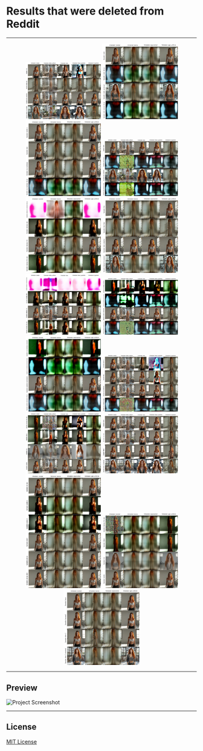 <!--- use these arrows for adding comments or commenting out stuff --->
 # **Results that were deleted from Reddit**  

<!---## Introduction --->
---

<!---## Table of Contents
- [T5_padding=0/length=0]
- [T5_padding=0/length=1]
- [T5_padding=0/length=2]
- [T5_padding=0/length=3]
- [T5_padding=0/length=4]
- [T5_padding=0/length=5]
---

## Results for T5 Tokenizer Options node
### Min_padding = 0 / Min_length  = 0 --->
<p align="center">
  <img src="https://github.com/Psylenceo/Chroma-Ai-v32-XY-Plots/blob/main/Deleted_reddit_post/chroma-unlocked-v32-on-comfyui-all-sampler-scheduler-v0-0258ftdign3f1.webp" width="200">
  <img src="https://github.com/Psylenceo/Chroma-Ai-v32-XY-Plots/blob/main/Deleted_reddit_post/chroma-unlocked-v32-on-comfyui-all-sampler-scheduler-v0-6guia39ign3f1.webp" width="200">
  <img src="https://github.com/Psylenceo/Chroma-Ai-v32-XY-Plots/blob/main/Deleted_reddit_post/chroma-unlocked-v32-on-comfyui-all-sampler-scheduler-v0-80266taign3f1.webp" width="200">
  <img src="https://github.com/Psylenceo/Chroma-Ai-v32-XY-Plots/blob/main/Deleted_reddit_post/chroma-unlocked-v32-on-comfyui-all-sampler-scheduler-v0-8mh0oncign3f1.webp" width="200">
  <img src="https://github.com/Psylenceo/Chroma-Ai-v32-XY-Plots/blob/main/Deleted_reddit_post/chroma-unlocked-v32-on-comfyui-all-sampler-scheduler-v0-9v5ntv9ign3f1.webp" width="200">
  <img src="https://github.com/Psylenceo/Chroma-Ai-v32-XY-Plots/blob/main/Deleted_reddit_post/chroma-unlocked-v32-on-comfyui-all-sampler-scheduler-v0-dk5axp9ign3f1.webp" width="200">
  <img src="https://github.com/Psylenceo/Chroma-Ai-v32-XY-Plots/blob/main/Deleted_reddit_post/chroma-unlocked-v32-on-comfyui-all-sampler-scheduler-v0-h0ql38eign3f1.webp" width="200">
  <img src="https://github.com/Psylenceo/Chroma-Ai-v32-XY-Plots/blob/main/Deleted_reddit_post/chroma-unlocked-v32-on-comfyui-all-sampler-scheduler-v0-k5b294gign3f1.webp" width="200">
  <img src="https://github.com/Psylenceo/Chroma-Ai-v32-XY-Plots/blob/main/Deleted_reddit_post/chroma-unlocked-v32-on-comfyui-all-sampler-scheduler-v0-nw4zjfbign3f1.webp" width="200">
  <img src="https://github.com/Psylenceo/Chroma-Ai-v32-XY-Plots/blob/main/Deleted_reddit_post/chroma-unlocked-v32-on-comfyui-all-sampler-scheduler-v0-ojnxlhfign3f1.webp" width="200">
  <img src="https://github.com/Psylenceo/Chroma-Ai-v32-XY-Plots/blob/main/Deleted_reddit_post/chroma-unlocked-v32-on-comfyui-all-sampler-scheduler-v0-p7v9y3fign3f1.webp" width="200">
  <img src="https://github.com/Psylenceo/Chroma-Ai-v32-XY-Plots/blob/main/Deleted_reddit_post/chroma-unlocked-v32-on-comfyui-all-sampler-scheduler-v0-ql0649dign3f1.webp" width="200">
  <img src="https://github.com/Psylenceo/Chroma-Ai-v32-XY-Plots/blob/main/Deleted_reddit_post/chroma-unlocked-v32-on-comfyui-all-sampler-scheduler-v0-rvw491cign3f1.webp" width="200">
  <img src="https://github.com/Psylenceo/Chroma-Ai-v32-XY-Plots/blob/main/Deleted_reddit_post/chroma-unlocked-v32-on-comfyui-all-sampler-scheduler-v0-vyc1xaaign3f1.webp" width="200">
  <img src="https://github.com/Psylenceo/Chroma-Ai-v32-XY-Plots/blob/main/Deleted_reddit_post/chroma-unlocked-v32-on-comfyui-all-sampler-scheduler-v0-zt654f9ign3f1.webp" width="200">
</p>


---
## Preview
![Project Screenshot](./assets/project-image.png)

---

## License
[MIT License](./LICENSE)
